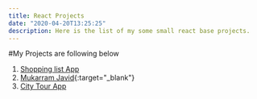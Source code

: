 ```yaml
---
title: React Projects
date: "2020-04-20T13:25:25"
description: Here is the list of my some small react base projects.
---
```


#My Projects are following below

1. [Shopping list App](https://expense3.netlify.app/)  
2. [Mukarram Javid](https://mukarramjavidofficial.netlify.com/){:target="_blank"} 
3. [City Tour App](https://city-world-tour.netlify.app/)     
